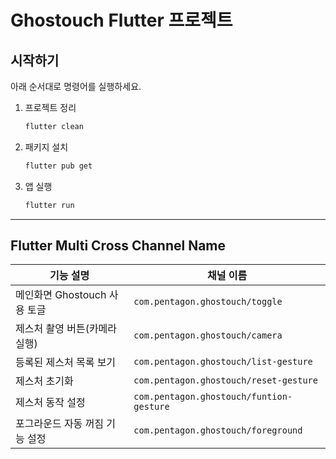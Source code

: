# Ghostouch Flutter 프로젝트

## 시작하기

아래 순서대로 명령어를 실행하세요.

1. 프로젝트 정리

   ```bash
   flutter clean
   ```

2. 패키지 설치

   ```bash
   flutter pub get
   ```

3. 앱 실행
   ```bash
   flutter run
   ```

---

## Flutter Multi Cross Channel Name

| 기능 설명                      | 채널 이름                                |
| ------------------------------ | ---------------------------------------- |
| 메인화면 Ghostouch 사용 토글   | `com.pentagon.ghostouch/toggle`          |
| 제스처 촬영 버튼(카메라 실행)  | `com.pentagon.ghostouch/camera`          |
| 등록된 제스처 목록 보기        | `com.pentagon.ghostouch/list-gesture`    |
| 제스처 초기화                  | `com.pentagon.ghostouch/reset-gesture`   |
| 제스처 동작 설정               | `com.pentagon.ghostouch/funtion-gesture` |
| 포그라운드 자동 꺼짐 기능 설정 | `com.pentagon.ghostouch/foreground`      |
